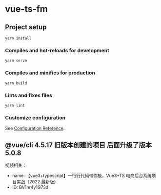 # vue-ts-fm

## Project setup

```
yarn install
```

### Compiles and hot-reloads for development

```
yarn serve
```

### Compiles and minifies for production

```
yarn build
```

### Lints and fixes files

```
yarn lint
```

### Customize configuration

See [Configuration Reference](https://cli.vuejs.org/config/).

## @vue/cli 4.5.17 旧版本创建的项目 后面升级了版本 5.0.8

视频相关：

- name: 【vue3+typescript】一行行代码带你敲，Vue3+TS 电商后台系统项目实战（2022 最新版）
- ID: BV1nr4y1G73d
